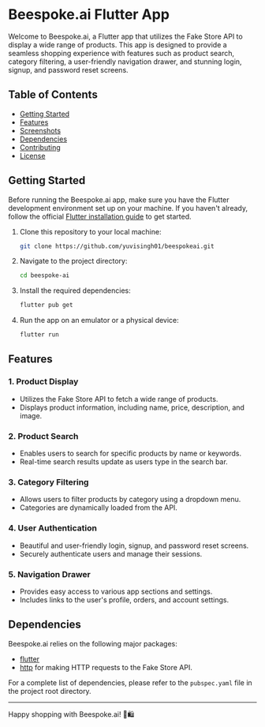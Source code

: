 # Beespoke.ai Flutter App

Welcome to Beespoke.ai, a Flutter app that utilizes the Fake Store API to display a wide range of products. This app is designed to provide a seamless shopping experience with features such as product search, category filtering, a user-friendly navigation drawer, and stunning login, signup, and password reset screens.

## Table of Contents

- [Getting Started](#getting-started)
- [Features](#features)
- [Screenshots](#screenshots)
- [Dependencies](#dependencies)
- [Contributing](#contributing)
- [License](#license)

## Getting Started

Before running the Beespoke.ai app, make sure you have the Flutter development environment set up on your machine. If you haven't already, follow the official [Flutter installation guide](https://flutter.dev/docs/get-started/install) to get started.

1. Clone this repository to your local machine:

   ```bash
   git clone https://github.com/yuvisingh01/beespokeai.git
   ```

2. Navigate to the project directory:

   ```bash
   cd beespoke-ai
   ```

3. Install the required dependencies:

   ```bash
   flutter pub get
   ```

4. Run the app on an emulator or a physical device:

   ```bash
   flutter run
   ```

## Features

### 1. Product Display

- Utilizes the Fake Store API to fetch a wide range of products.
- Displays product information, including name, price, description, and image.

### 2. Product Search

- Enables users to search for specific products by name or keywords.
- Real-time search results update as users type in the search bar.

### 3. Category Filtering

- Allows users to filter products by category using a dropdown menu.
- Categories are dynamically loaded from the API.

### 4. User Authentication

- Beautiful and user-friendly login, signup, and password reset screens.
- Securely authenticate users and manage their sessions.

### 5. Navigation Drawer

- Provides easy access to various app sections and settings.
- Includes links to the user's profile, orders, and account settings.


## Dependencies

Beespoke.ai relies on the following major packages:

- [flutter](https://flutter.dev/)
- [http](https://pub.dev/packages/http) for making HTTP requests to the Fake Store API.

For a complete list of dependencies, please refer to the `pubspec.yaml` file in the project root directory.

---

Happy shopping with Beespoke.ai! 🐝🛍️
